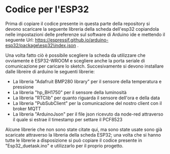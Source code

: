 # Codice per l'ESP32
Prima di copiare il codice presente in questa parte della repository si devono scaricare la seguente libreria della scheda dell'esp32 copiandola nelle impostazioni delle preferenze sul software di Arduino ide e mettendo il seguente Url: https://espressif.github.io/arduino-esp32/package\esp32\index.json .

Una volta fatto ciò è possibile scegliere la scheda da utilizzare che ovviamente è ESP32-WROOM e scegliere anche la porta seriale di comunicazione per caricare lo sketch.
Succesivamente si devono installare dalle libreire di arduino le seguenti librerie:
* La libreria "Adafruit BMP280 library" per il sensore della temperatura e pressione
* La libreria "hp_BH1750" per il sensore della luminosità
* La libreria "RTClib" per quanto riguarda il sensore dell'ora e della data
* La libreria "PubSubClient" per la comunicazione del nostro client con il broker MQTT
*  La libreria "ArduinoJson" per il file json ricevuto da node-red attraverso il quale si estrae il timestamp per settare il PCF8523


Alcune librerie che non sono state citate qui, ma sono state usate sono già scaricate attraverso la libreria della scheda ESP32; una volta che si hanno tutte le librerie a disposizione si può copiare il codice presente in "Esp32_duetask.ino" e utilizzarlo per il proprio progetto.
